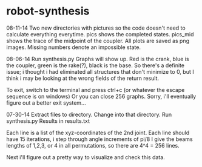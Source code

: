 robot-synthesis
===============

08-11-14
Two new directories with pictures so the code doesn't need to calculate everything everytime. 
pics shows the completed states.
pics_mid shows the trace of the midpoint of the coupler. 
All plots are saved as png images. Missing numbers denote an impossible state.

08-06-14
Run synthesis.py
Graphs will show up. 
Red is the crank, blue is the coupler, green is the rake(?), black is the base. 
So there's a definite issue; i thought i had eliminated all structures that don't minimize to 0, but I think i may be looking at the wrong fields of the return result. 

To exit, switch to the terminal and press ctrl+c (or whatever the escape sequence is on windows)
Or you can close 256 graphs. 
Sorry, i'll eventually figure out a better exit system...


07-30-14
Extract files to directory.
Change into that directory.
Run synthesis.py
Results in results.txt

Each line is a list of the xyz-coordinates of the 2nd joint.
Each line should have 15 iterations, i step through angle increments of pi/8
I give the beams lengths of 1,2,3, or 4 in all permutations, so there are 4^4 = 256 lines.

Next i'll figure out a pretty way to visualize and check this data. 